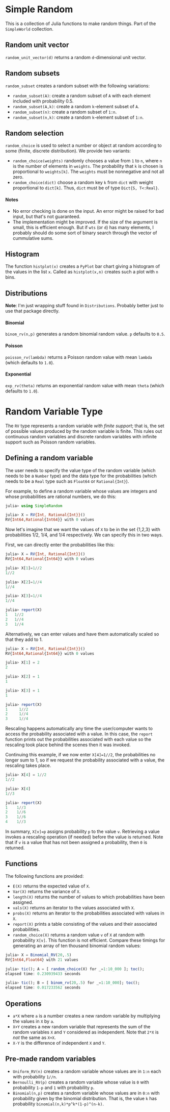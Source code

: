 # Simple Random

This is a collection of Julia functions to make
random things. Part of the `SimpleWorld` collection.



## Random unit vector

`random_unit_vector(d)` returns a random `d`-dimensional unit vector.

## Random subsets

`random_subset` creates a random subset with the following variations:
+ `random_subset(A)`: create a random subset of `A`  with each element
included with probability 0.5.
+ `random_subset(A,k)`: create a random `k`-element
subset of `A`.
+ `random_subset(n)`: create a random subset of `1:n`.
+ `random_subset(n,k)`: create a random `k`-element
subset of `1:n`.

## Random selection

`random_choice` is used to select a number or object at random
according to some (finite, discrete distribution). We provide two
variants:

+ `random_choice(weights)` randomly chooses a value from `1` to `n`,
where `n` is the number of elements in `weights`. The probability
that `k` is chosen is proportional to `weights[k]`. The `weights`
must be nonnegative and not all zero.
+ `random_choice(dict)` choose a random key `k` from `dict` with weight
proportional to `dict[k]`. Thus, `dict` must be of type
`Dict{S, T<:Real}`.


#### Notes

+ No error checking is done on the input. An error
might be raised for bad input, but that's not
guaranteed.
+ The implementation might be improved. If the size
of the argument is small, this is efficient enough.
But if `wts` (or `d`) has many elements, I probably
should do some sort of binary search through the vector
of cummulative sums.

## Histogram

The function `histplot(x)` creates a `PyPlot` bar chart giving a histogram
of the values in the list `x`. Called as `histplot(x,n)` creates such
a plot with `n` bins.

## Distributions

**Note**: I'm just wrapping stuff found in  `Distributions`.
Probably better just to use that package directly.

#### Binomial

`binom_rv(n,p)` generates a random binomial random value. `p` defaults
to `0.5`.

#### Poisson

`poisson_rv(lambda)` returns a Poisson random value with mean `lambda`
(which defaults to `1.0`).

#### Exponential

`exp_rv(theta)` returns an exponential random value with
mean `theta` (which defaults to `1.0`).


# Random Variable Type

The `RV` type represents a random variable *with finite support*; that is,
the set of possible values produced by the random variable is finite. This
rules out continuous random variables and discrete random variables with
infinite support such as Poisson random variables.

## Defining a random variable

The user needs to specify the value type of the random variable
(which needs to be a `Number` type) and the data type for the probabilities
(which needs to be a `Real` type such as `Float64` or `Rational{Int}`).

For example, to define a random variable whose values are integers and
whose probabilities are rational numbers, we do this:
```julia
julia> using SimpleRandom

julia> X = RV{Int, Rational{Int}}()
RV{Int64,Rational{Int64}} with 0 values
```

Now let's imagine that we want the values of `X` to be in the
set {1,2,3} with probabilities 1/2, 1/4, and 1/4 respectively.
We can specify this in two ways.

First, we can directly enter the probabilities like this:
```julia
julia> X = RV{Int, Rational{Int}}()
RV{Int64,Rational{Int64}} with 0 values

julia> X[1]=1//2
1//2

julia> X[2]=1//4
1//4

julia> X[3]=1//4
1//4

julia> report(X)
1   1//2
2   1//4
3   1//4
```

Alternatively, we can enter values and have them automatically scaled
so that they add to 1.
```julia
julia> X = RV{Int, Rational{Int}}()
RV{Int64,Rational{Int64}} with 0 values

julia> X[1] = 2
2

julia> X[2] = 1
1

julia> X[3] = 1
1

julia> report(X)
1	  1//2
2	  1//4
3	  1//4
```

Rescaling happens automatically any time the user/computer wants to
access the probability associated with a value. In this case, the
`report` function prints out the probabilities associated with each
value so the rescaling took place behind the scenes then it was invoked.

Continuing this example, if we now enter `X[4]=1//2`, the probabilities
no longer sum to 1, so if we request the probability associated with a value,
the rescaling takes place.
```julia
julia> X[4] = 1//2
1//2

julia> X[4]
1//3

julia> report(X)
1	 1//3
2	 1//6
3	 1//6
4	 1//3
```

In summary, `X[v]=p` assigns probability `p` to the value `v`. Retrieving
a value invokes a rescaling operation (if needed) before the value is
returned. Note that if `v` is a value that has not been assigned a
probability, then `0` is returned.


## Functions

The following functions are provided:

+ `E(X)` returns the expected value of `X`.
+ `Var(X)` returns the variance of `X`.
+ `length(X)` returns the number of values to which probabilities
have been assigned.
+ `vals(X)` returns an iterator to the values associated with `X`.
+ `probs(X)` returns an iterator to the probabilities associated
with values in `X`.
+ `report(X)` prints a table consisting of the values and their
associated probabilities.
+ `random_choice(X)` returns a random value `v` of `X` at random
with probability `X[v]`. This function is not efficient.  Compare these
timings for generating an array of ten thousand binomial random
values:

```julia
julia> X = Binomial_RV(20,.5)
RV{Int64,Float64} with 21 values

julia> tic(); A = [ random_choice(X) for _=1:10_000 ]; toc();
elapsed time: 0.230939433 seconds

julia> tic(); B = [ binom_rv(20,.5) for _=1:10_000]; toc();
elapsed time: 0.017233562 seconds
```

## Operations

+ `a*X` where `a` is a number creates a new random variable
by multiplying the values in `X` by `a`.
+ `X+Y` creates a new random variable that represents the sum
of the random variables `X` and `Y` considered as independent.
Note that `2*X` is *not* the same as `X+X`.
+ `X-Y` is the difference of independent `X` and `Y`.

## Pre-made random variables

+ `Uniform_RV(n)` creates a random variable whose values are
in `1:n` each with probability `1//n`.
+ `Bernoulli_RV(p)` creates a random variable whose value is `0`
with probability `1-p` and `1` with probability `p`.
+ `Binomial(n,p)` creates a random variable whose values are in `0:n`
with probability given by the binomial distribution. That is, the value
`k` has probability `binomial(n,k)*p^k*(1-p)^(n-k)`.
